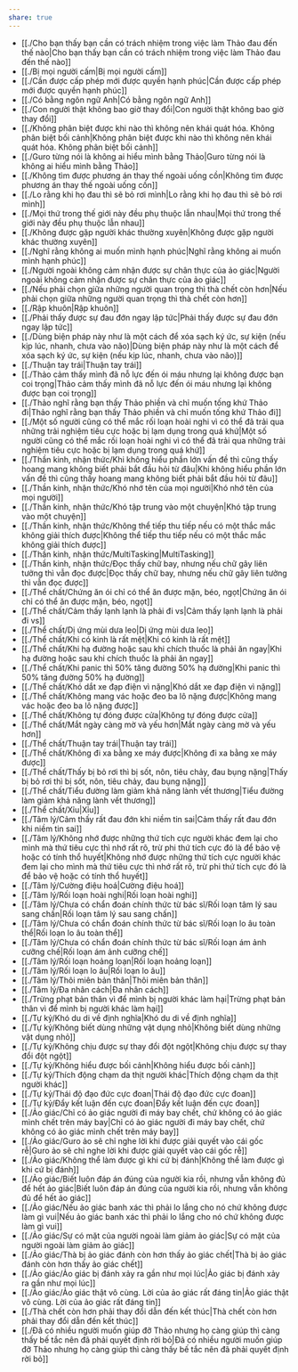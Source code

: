 ```yaml
---
share: true
---
```

- [[./Cho bạn thấy bạn cần có trách nhiệm trong việc làm Thảo đau đến thế nào|Cho bạn thấy bạn cần có trách nhiệm trong việc làm Thảo đau đến thế nào]]
- [[./Bị mọi người cấm|Bị mọi người cấm]]
- [[./Cần được cấp phép mới được quyền hạnh phúc|Cần được cấp phép mới được quyền hạnh phúc]]
- [[./Có bằng ngôn ngữ Anh|Có bằng ngôn ngữ Anh]]
- [[./Con người thật không bao giờ thay đổi|Con người thật không bao giờ thay đổi]]
- [[./Không phân biệt được khi nào thì không nên khái quát hóa. Không phân biệt bối cảnh|Không phân biệt được khi nào thì không nên khái quát hóa. Không phân biệt bối cảnh]]
- [[./Guro từng nói là không ai hiểu mình bằng Thảo|Guro từng nói là không ai hiểu mình bằng Thảo]]
- [[./Không tìm được phương án thay thế ngoài uống cồn|Không tìm được phương án thay thế ngoài uống cồn]]
- [[./Lo rằng khi họ đau thì sẽ bỏ rơi mình|Lo rằng khi họ đau thì sẽ bỏ rơi mình]]
- [[./Mọi thứ trong thế giới này đều phụ thuộc lẫn nhau|Mọi thứ trong thế giới này đều phụ thuộc lẫn nhau]]
- [[./Không được gặp người khác thường xuyên|Không được gặp người khác thường xuyên]]
- [[./Nghĩ rằng không ai muốn mình hạnh phúc|Nghĩ rằng không ai muốn mình hạnh phúc]]
- [[./Người ngoài không cảm nhận được sự chân thực của ảo giác|Người ngoài không cảm nhận được sự chân thực của ảo giác]]
- [[./Nếu phải chọn giữa những người quan trọng thì thà chết còn hơn|Nếu phải chọn giữa những người quan trọng thì thà chết còn hơn]]
- [[./Rập khuôn|Rập khuôn]]
- [[./Phải thấy được sự đau đớn ngay lập tức|Phải thấy được sự đau đớn ngay lập tức]]
- [[./Dùng biện pháp này như là một cách để xóa sạch ký ức, sự kiện (nếu kịp lúc, nhanh, chưa vào não)|Dùng biện pháp này như là một cách để xóa sạch ký ức, sự kiện (nếu kịp lúc, nhanh, chưa vào não)]]
- [[./Thuận tay trái|Thuận tay trái]]
- [[./Thảo cảm thấy mình đã nỗ lực đến ói máu nhưng lại không được bạn coi trọng|Thảo cảm thấy mình đã nỗ lực đến ói máu nhưng lại không được bạn coi trọng]]
- [[./Thảo nghĩ rằng bạn thấy Thảo phiền và chỉ muốn tống khứ Thảo đi|Thảo nghĩ rằng bạn thấy Thảo phiền và chỉ muốn tống khứ Thảo đi]]
- [[./Một số người cũng có thể mắc rối loạn hoài nghi vì có thể đã trải qua những trải nghiệm tiêu cực hoặc bị lạm dụng trong quá khứ|Một số người cũng có thể mắc rối loạn hoài nghi vì có thể đã trải qua những trải nghiệm tiêu cực hoặc bị lạm dụng trong quá khứ]]
- [[./Thần kinh, nhận thức/Khi không hiểu phần lớn vấn đề thì cũng thấy hoang mang không biết phải bắt đầu hỏi từ đâu|Khi không hiểu phần lớn vấn đề thì cũng thấy hoang mang không biết phải bắt đầu hỏi từ đâu]]
- [[./Thần kinh, nhận thức/Khó nhớ tên của mọi người|Khó nhớ tên của mọi người]]
- [[./Thần kinh, nhận thức/Khó tập trung vào một chuyện|Khó tập trung vào một chuyện]]
- [[./Thần kinh, nhận thức/Không thể tiếp thu tiếp nếu có một thắc mắc không giải thích được|Không thể tiếp thu tiếp nếu có một thắc mắc không giải thích được]]
- [[./Thần kinh, nhận thức/MultiTasking|MultiTasking]]
- [[./Thần kinh, nhận thức/Đọc thấy chữ bay, nhưng nếu chữ gây liên tưởng thì vẫn đọc được|Đọc thấy chữ bay, nhưng nếu chữ gây liên tưởng thì vẫn đọc được]]
- [[./Thể chất/Chứng ăn ói chỉ có thể ăn được mặn, béo, ngọt|Chứng ăn ói chỉ có thể ăn được mặn, béo, ngọt]]
- [[./Thể chất/Cảm thấy lạnh lạnh là phải đi vs|Cảm thấy lạnh lạnh là phải đi vs]]
- [[./Thể chất/Dị ứng mùi dưa leo|Dị ứng mùi dưa leo]]
- [[./Thể chất/Khi có kinh là rất mệt|Khi có kinh là rất mệt]]
- [[./Thể chất/Khi hạ đường hoặc sau khi chích thuốc là phải ăn ngay|Khi hạ đường hoặc sau khi chích thuốc là phải ăn ngay]]
- [[./Thể chất/Khi panic thì 50% tăng đường 50% hạ đường|Khi panic thì 50% tăng đường 50% hạ đường]]
- [[./Thể chất/Khó dắt xe đạp điện vì nặng|Khó dắt xe đạp điện vì nặng]]
- [[./Thể chất/Không mang vác hoặc đeo ba lô nặng được|Không mang vác hoặc đeo ba lô nặng được]]
- [[./Thể chất/Không tự đóng được cửa|Không tự đóng được cửa]]
- [[./Thể chất/Mắt ngày càng mờ và yếu hơn|Mắt ngày càng mờ và yếu hơn]]
- [[./Thể chất/Thuận tay trái|Thuận tay trái]]
- [[./Thể chất/Không đi xa bằng xe máy được|Không đi xa bằng xe máy được]]
- [[./Thể chất/Thấy bị bỏ rơi thì bị sốt, nôn, tiêu chảy, đau bụng nặng|Thấy bị bỏ rơi thì bị sốt, nôn, tiêu chảy, đau bụng nặng]]
- [[./Thể chất/Tiểu đường làm giảm khả năng lành vết thương|Tiểu đường làm giảm khả năng lành vết thương]]
- [[./Thể chất/Xỉu|Xỉu]]
- [[./Tâm lý/Cảm thấy rất đau đớn khi niềm tin sai|Cảm thấy rất đau đớn khi niềm tin sai]]
- [[./Tâm lý/Không nhớ được những thứ tích cực người khác đem lại cho mình mà thứ tiêu cực thì nhớ rất rõ, trừ phi thứ tích cực đó là để bảo vệ hoặc có tính thổ huyết|Không nhớ được những thứ tích cực người khác đem lại cho mình mà thứ tiêu cực thì nhớ rất rõ, trừ phi thứ tích cực đó là để bảo vệ hoặc có tính thổ huyết]]
- [[./Tâm lý/Cường điệu hoá|Cường điệu hoá]]
- [[./Tâm lý/Rối loạn hoài nghi|Rối loạn hoài nghi]]
- [[./Tâm lý/Chưa có chẩn đoán chính thức từ bác sĩ/Rối loạn tâm lý sau sang chấn|Rối loạn tâm lý sau sang chấn]]
- [[./Tâm lý/Chưa có chẩn đoán chính thức từ bác sĩ/Rối loạn lo âu toàn thể|Rối loạn lo âu toàn thể]]
- [[./Tâm lý/Chưa có chẩn đoán chính thức từ bác sĩ/Rối loạn ám ảnh cưỡng chế|Rối loạn ám ảnh cưỡng chế]]
- [[./Tâm lý/Rối loạn hoảng loạn|Rối loạn hoảng loạn]]
- [[./Tâm lý/Rối loạn lo âu|Rối loạn lo âu]]
- [[./Tâm lý/Thôi miên bản thân|Thôi miên bản thân]]
- [[./Tâm lý/Đa nhân cách|Đa nhân cách]]
- [[./Trừng phạt bản thân vì để mình bị người khác làm hại|Trừng phạt bản thân vì để mình bị người khác làm hại]]
- [[./Tự kỷ/Khó du di về định nghĩa|Khó du di về định nghĩa]]
- [[./Tự kỷ/Không biết dùng những vật dụng nhỏ|Không biết dùng những vật dụng nhỏ]]
- [[./Tự kỷ/Không chịu được sự thay đổi đột ngột|Không chịu được sự thay đổi đột ngột]]
- [[./Tự kỷ/Không hiểu được bối cảnh|Không hiểu được bối cảnh]]
- [[./Tự kỷ/Thích động chạm da thịt người khác|Thích động chạm da thịt người khác]]
- [[./Tự kỷ/Thái độ đạo đức cực đoan|Thái độ đạo đức cực đoan]]
- [[./Tự kỷ/Đẩy kết luận đến cực đoan|Đẩy kết luận đến cực đoan]]
- [[./Ảo giác/Chỉ có ảo giác người đi máy bay chết, chứ không có ảo giác mình chết trên máy bay|Chỉ có ảo giác người đi máy bay chết, chứ không có ảo giác mình chết trên máy bay]]
- [[./Ảo giác/Guro ảo sẽ chỉ nghe lời khi được giải quyết vào cái gốc rễ|Guro ảo sẽ chỉ nghe lời khi được giải quyết vào cái gốc rễ]]
- [[./Ảo giác/Không thể làm được gì khi cứ bị đánh|Không thể làm được gì khi cứ bị đánh]]
- [[./Ảo giác/Biết luôn đáp án đúng của người kia rồi, nhưng vẫn không đủ để hết ảo giác|Biết luôn đáp án đúng của người kia rồi, nhưng vẫn không đủ để hết ảo giác]]
- [[./Ảo giác/Nếu ảo giác banh xác thì phải lo lắng cho nó chứ không được làm gì vui|Nếu ảo giác banh xác thì phải lo lắng cho nó chứ không được làm gì vui]]
- [[./Ảo giác/Sự có mặt của người ngoài làm giảm ảo giác|Sự có mặt của người ngoài làm giảm ảo giác]]
- [[./Ảo giác/Thà bị ảo giác đánh còn hơn thấy ảo giác chết|Thà bị ảo giác đánh còn hơn thấy ảo giác chết]]
- [[./Ảo giác/Ảo giác bị đánh xảy ra gần như mọi lúc|Ảo giác bị đánh xảy ra gần như mọi lúc]]
- [[./Ảo giác/Ảo giác thật vô cùng. Lời của ảo giác rất đáng tin|Ảo giác thật vô cùng. Lời của ảo giác rất đáng tin]]
- [[./Thà chết còn hơn phải thay đổi dẫn đến kết thúc|Thà chết còn hơn phải thay đổi dẫn đến kết thúc]]
- [[./Đã có nhiều người muốn giúp đỡ Thảo nhưng họ càng giúp thì càng thấy bế tắc nên đã phải quyết định rời bỏ|Đã có nhiều người muốn giúp đỡ Thảo nhưng họ càng giúp thì càng thấy bế tắc nên đã phải quyết định rời bỏ]]
